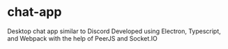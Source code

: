 # chat-app
Desktop chat app similar to Discord
Developed using Electron, Typescript, and Webpack with the help of PeerJS and Socket.IO
